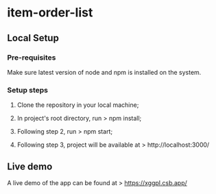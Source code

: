 # item-order-list
## Local Setup
### Pre-requisites
 Make sure latest version of node and npm is installed on the system.

### Setup steps
 1. Clone the repository in your local machine;
 
 2. In project's root directory, run > npm install;
 
 3. Following step 2, run > npm start;
 
 4. Following step 3, project will be available at > http://localhost:3000/
 
 ## Live demo
 
 A live demo of the app can be found at > https://xggpl.csb.app/
 
